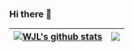 ### Hi there 👋

<!-- - 🔭 I’m currently working on ... -->

<!-- 🌱 Full stack training -->

<!-- - 👯 I’m looking to collaborate on ... -->
<!-- - 🤔 I’m looking for help with ... -->
<!-- - 💬 Ask me about ... -->

<!-- 📫 How to reach me:  -->

<!-- 😄 Pronouns: ... -->

<!-- ⚡ Fun fact: ... -->

| <a href="https://github.com/anuraghazra/github-readme-stats"><img align="center" src="https://github-readme-stats.vercel.app/api?username=wlonestar&show_icons=true&include_all_commits=true&count_private=true&theme=buefy&hide_border=true" alt="WJL's github stats" /></a> | <a href="https://github.com/anuraghazra/github-readme-stats"><img align="center" src="https://github-readme-stats.vercel.app/api/top-langs/?username=wlonestar&layout=compact&theme=buefy&hide=scss,css,html&hide_border=true" /></a> |
| ------------- | ------------- |
